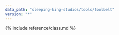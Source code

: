 ```yaml
---
data_path: "sleeping-king-studios/tools/toolbelt"
version: "*"
---
```


{% include reference/class.md %}
